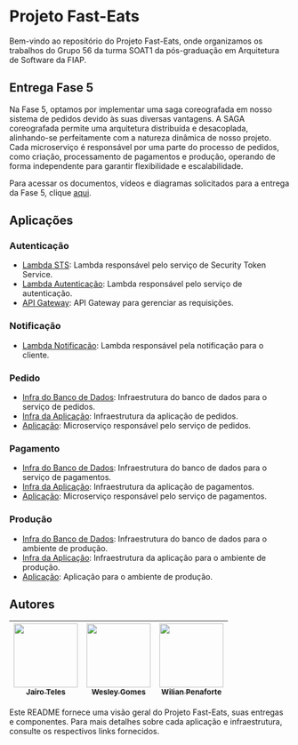 # Projeto Fast-Eats

Bem-vindo ao repositório do Projeto Fast-Eats, onde organizamos os trabalhos do Grupo 56 da turma SOAT1 da pós-graduação em Arquitetura de Software da FIAP.

## Entrega Fase 5

Na Fase 5, optamos por implementar uma saga coreografada em nosso sistema de pedidos devido às suas diversas vantagens. A SAGA coreografada permite uma arquitetura distribuída e desacoplada, alinhando-se perfeitamente com a natureza dinâmica de nosso projeto. Cada microserviço é responsável por uma parte do processo de pedidos, como criação, processamento de pagamentos e produção, operando de forma independente para garantir flexibilidade e escalabilidade.

Para acessar os documentos, vídeos e diagramas solicitados para a entrega da Fase 5, clique [aqui](https://1drv.ms/b/s!AumrZPBkIvJTh-xKmz8sLQ1C7LFX0w?e=fMqeec).

## Aplicações

### Autenticação

- [Lambda STS](https://github.com/FIAP-Grupo56-SOAT1/LAMBDA_STS_FAST-EATS): Lambda responsável pelo serviço de Security Token Service.
- [Lambda Autenticação](https://github.com/FIAP-Grupo56-SOAT1/LAMBDA_AUTH_FAST-EATS): Lambda responsável pelo serviço de autenticação.
- [API Gateway](https://github.com/FIAP-Grupo56-SOAT1/INFRA_API_GATEWAY_FAST-EATS): API Gateway para gerenciar as requisições.

### Notificação
- [Lambda Notificação](https://github.com/FIAP-Grupo56-SOAT1/LAMBDA_CLIENT_NOTIFICATION_FAST-EATS): Lambda responsável pela notificação para o cliente.

### Pedido

- [Infra do Banco de Dados](https://github.com/FIAP-Grupo56-SOAT1/INFRA_DB_FAST-EATS): Infraestrutura do banco de dados para o serviço de pedidos.
- [Infra da Aplicação](https://github.com/FIAP-Grupo56-SOAT1/INFRA_ECS_FAST-EATS): Infraestrutura da aplicação de pedidos.
- [Aplicação](https://github.com/FIAP-Grupo56-SOAT1/MICROSERV_PEDIDO_FAST-EATS): Microserviço responsável pelo serviço de pedidos.

### Pagamento

- [Infra do Banco de Dados](https://github.com/FIAP-Grupo56-SOAT1/INFRA_DB_PAGAMENTO_FAST-EATS): Infraestrutura do banco de dados para o serviço de pagamentos.
- [Infra da Aplicação](https://github.com/FIAP-Grupo56-SOAT1/INFRA_ECS_PAGAMENTO_FAST-EATS): Infraestrutura da aplicação de pagamentos.
- [Aplicação](https://github.com/FIAP-Grupo56-SOAT1/MICROSERV_PAGAMENTO_FAST-EATS): Microserviço responsável pelo serviço de pagamentos.

### Produção

- [Infra do Banco de Dados](https://github.com/FIAP-Grupo56-SOAT1/INFRA_DB_PRODUCAO_FAST-EATS): Infraestrutura do banco de dados para o ambiente de produção.
- [Infra da Aplicação](https://github.com/FIAP-Grupo56-SOAT1/INFRA_ECS_PRODUCAO_FAST-EATS): Infraestrutura da aplicação para o ambiente de produção.
- [Aplicação](https://github.com/FIAP-Grupo56-SOAT1/MICROSERV_PRODUCAO_FAST-EATS): Aplicação para o ambiente de produção.

## Autores

| [<img src="https://avatars.githubusercontent.com/u/5077265?v=4" width=115><br><sub>Jairo Teles</sub>](https://github.com/hardtelles) | [<img src="https://avatars.githubusercontent.com/u/47258234?v=4" width=115><br><sub>Wesley Gomes</sub>](https://github.com/Wesley-Gomes) | [<img src="https://avatars.githubusercontent.com/u/9051956?v=4" width=115><br><sub>Wilian Penaforte</sub>](https://github.com/wilianpenaforte) |
| :--------------------------------------------------------------------------------------------------------------------------------------: | :----------------------------------------------------------------------------------------------------------------------------------: | :--------------------------------------------------------------------------------------------------------------------------------------------: |

Este README fornece uma visão geral do Projeto Fast-Eats, suas entregas e componentes. Para mais detalhes sobre cada aplicação e infraestrutura, consulte os respectivos links fornecidos.
